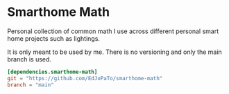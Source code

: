 # Smarthome Math

Personal collection of common math I use across different personal smart home projects such as lightings.

It is only meant to be used by me.
There is no versioning and only the main branch is used.

```toml
[dependencies.smarthome-math]
git = "https://github.com/EdJoPaTo/smarthome-math"
branch = "main"
```
